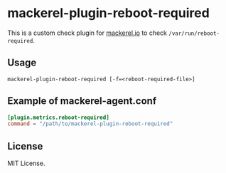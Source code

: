 # mackerel-plugin-reboot-required

This is a custom check plugin for [mackerel.io](https://mackerel.io/) to check `/var/run/reboot-required`.

## Usage

```shell
mackerel-plugin-reboot-required [-f=<reboot-required-file>]
```

## Example of mackerel-agent.conf

```toml
[plugin.metrics.reboot-required]
command = "/path/to/mackerel-plugin-reboot-required"
```

## License

MIT License.

